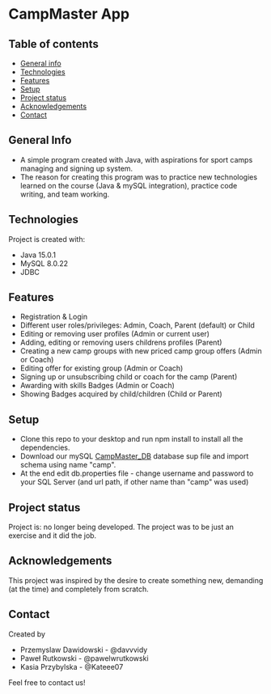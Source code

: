 # CampMaster App
## Table of contents
* [General info](#general-info)
* [Technologies](#technologies)
* [Features](#features)
* [Setup](#setup)
* [Project status](#project-status)
* [Acknowledgements](#acknowledgements)
* [Contact](*contact)

## General Info 
- A simple program created with Java, with aspirations for sport camps managing and signing up system. 
- The reason for creating this program was to practice new technologies learned on the course (Java & mySQL integration), practice code writing, and team working.
## Technologies
Project is created with:
- Java 15.0.1
- MySQL 8.0.22
- JDBC 
## Features 
- Registration & Login 
- Different user roles/privileges: Admin, Coach, Parent (default) or Child
- Editing or removing user profiles                             (Admin or current user)
- Adding, editing or removing users childrens profiles          (Parent)
- Creating a new camp groups with new priced camp group offers  (Admin or Coach)
- Editing offer for existing group                              (Admin or Coach)
- Signing up or unsubscribing child or coach for the camp       (Parent)
- Awarding with skills Badges                                   (Admin or Coach)
- Showing Badges acquired by child/children                     (Child or Parent)
## Setup
- Clone this repo to your desktop and run npm install to install all the dependencies.
- Download our mySQL [CampMaster_DB](https://github.com/pawelwrutkowski/CampMaster_DB.git) database sup file and import schema using name "camp".
- At the end edit db.properties file - change username and password to your SQL Server (and url path, if other name than "camp" was used)
## Project status
Project is: no longer being developed. The project was to be just an exercise and it did the job.
## Acknowledgements
This project was inspired by the desire to create something new, demanding (at the time) and completely from scratch.
## Contact
Created by 
- Przemyslaw Dawidowski - @davvvidy
- Paweł Rutkowski - @pawelwrutkowski
- Kasia Przybylska - @Kateee07

Feel free to contact us!
